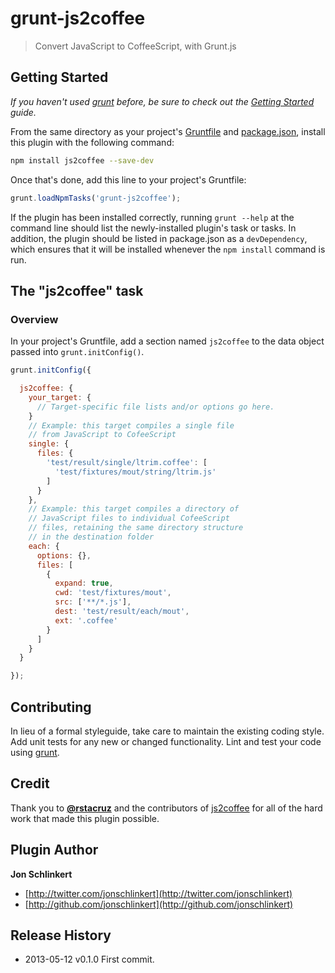 # grunt-js2coffee

> Convert JavaScript to CoffeeScript, with Grunt.js

## Getting Started
_If you haven't used [grunt][] before, be sure to check out the [Getting Started][] guide._

From the same directory as your project's [Gruntfile][Getting Started] and [package.json][], install this plugin with the following command:

```bash
npm install js2coffee --save-dev
```

Once that's done, add this line to your project's Gruntfile:

```js
grunt.loadNpmTasks('grunt-js2coffee');
```

If the plugin has been installed correctly, running `grunt --help` at the command line should list the newly-installed plugin's task or tasks. In addition, the plugin should be listed in package.json as a `devDependency`, which ensures that it will be installed whenever the `npm install` command is run.

[grunt]: http://gruntjs.com/
[Getting Started]: https://github.com/gruntjs/grunt/blob/devel/docs/getting_started.md
[package.json]: https://npmjs.org/doc/json.html

## The "js2coffee" task

### Overview
In your project's Gruntfile, add a section named `js2coffee` to the data object passed into `grunt.initConfig()`.

```js
grunt.initConfig({

  js2coffee: {
    your_target: {
      // Target-specific file lists and/or options go here.
    }
    // Example: this target compiles a single file
    // from JavaScript to CofeeScript
    single: {
      files: {
        'test/result/single/ltrim.coffee': [
          'test/fixtures/mout/string/ltrim.js'
        ]
      }
    },
    // Example: this target compiles a directory of
    // JavaScript files to individual CofeeScript
    // files, retaining the same directory structure
    // in the destination folder
    each: {
      options: {},
      files: [
        { 
          expand: true, 
          cwd: 'test/fixtures/mout', 
          src: ['**/*.js'], 
          dest: 'test/result/each/mout',
          ext: '.coffee'
        }
      ]
    }
  }

});
```

## Contributing
In lieu of a formal styleguide, take care to maintain the existing coding style. Add unit tests for any new or changed functionality. Lint and test your code using [grunt][].

## Credit

Thank you to **[@rstacruz](https://github.com/rstacruz)** and the contributors of [js2coffee](https://github.com/rstacruz/js2coffee) for all of the hard work that made this plugin possible.

## Plugin Author

**Jon Schlinkert**

+ [http://twitter.com/jonschlinkert](http://twitter.com/jonschlinkert)
+ [http://github.com/jonschlinkert](http://github.com/jonschlinkert)


## Release History
* 2013-05-12      v0.1.0      First commit.
